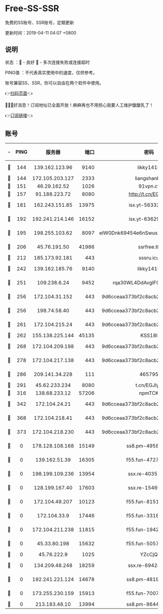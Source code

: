 # Free-SS-SSR

免费的SS账号、SSR账号，定期更新

更新时间：2019-04-11 04:07 +0800

## 说明

状态     ：🙂 - 良好 🙁 - 多次连接失败或连接超时

PING值   ：不代表真实使用中的速度，仅供参考。

账号兼容SS、SSR，你可以自由在两个软件中使用。

👉[扫码页面](https://liesauer.github.io/Free-SS-SSR/)👈

🎉🎉🎉好消息！订阅地址已全面开放！麻麻再也不用担心我要人工维护酸酸乳了！

👉[订阅链接](https://www.liesauer.net/yogurt/subscribe?ACCESS_TOKEN=DAYxR3mMaZAsaqUb)👈

## 账号

|-|PING|服务器|端口|密码|加密方式|区域|
|:----:|:----:|:-----:|-----:|:----:|:----:|:----:|
|🙂|144|139.162.123.96|9140|likky1415|aes-256-cfb|JP|
|🙂|144|172.105.203.127|2333|liangshanbo|chacha20|JP|
|🙂|151|46.29.162.52|1026|91vpn.cf|rc4-md5|RU|
|🙂|157|91.188.223.72|8080|http://t.cn/EGJIyrl|rc4-md5|RU|
|🙂|181|162.243.151.85|13975|isx.yt-56332103|aes-256-cfb|US|
|🙂|192|192.241.214.146|16152|isx.yt-63629837|aes-256-cfb|US|
|🙂|195|198.255.103.62|8097|eIW0Dnk69454e6nSwuspv9DmS201tQ0D|aes-256-cfb|US|
|🙂|206|45.76.191.50|41986|ssrfree.tk|aes-256-cfb|SG|
|🙂|212|185.173.92.181|443|sssru.icu|rc4-md5|RU|
|🙂|242|139.162.185.76|9140|likky1415|aes-256-cfb|DE|
|🙂|251|109.238.6.24|9452|rqa30WL4DdAvgIFG6Fs3znzTa|aes-256-cfb|FR|
|🙂|256|172.104.31.152|443|9d6cceaa373bf2c8acb22e60b6a58be6|aes-256-cfb|US|
|🙂|256|198.74.58.40|443|9d6cceaa373bf2c8acb22e60b6a58be6|aes-256-cfb|US|
|🙂|261|172.104.215.24|443|9d6cceaa373bf2c8acb22e60b6a58be6|aes-256-cfb|US|
|🙂|262|155.138.225.144|45135|KSS18l|rc4-md5|US|
|🙂|268|172.104.209.198|443|9d6cceaa373bf2c8acb22e60b6a58be6|aes-256-cfb|US|
|🙂|278|172.104.217.138|443|9d6cceaa373bf2c8acb22e60b6a58be6|aes-256-cfb|US|
|🙂|286|209.141.34.228|111|465795|aes-256-cfb|US|
|🙂|291|45.62.233.234|8080|t.cn/EGJIyrl|rc4-md5|CA|
|🙂|316|138.68.233.12|57206|npmTCK|rc4-md5|US|
|🙂|342|172.104.24.21|443|9d6cceaa373bf2c8acb22e60b6a58be6|aes-256-cfb|US|
|🙂|368|172.104.218.41|443|9d6cceaa373bf2c8acb22e60b6a58be6|aes-256-cfb|US|
|🙂|373|172.104.218.230|443|9d6cceaa373bf2c8acb22e60b6a58be6|aes-256-cfb|US|
|🙁|0|178.128.108.168|15149|ss8.pm-49584680|aes-256-cfb|SG|
|🙁|0|139.162.51.39|16305|f55.fun-47276743|aes-256-cfb|SG|
|🙁|0|198.199.109.236|13954|ssx.re-40357683|aes-256-cfb|US|
|🙁|0|128.199.167.40|17603|ssx.re-15469058|aes-256-cfb|SG|
|🙁|0|172.104.49.207|10123|f55.fun-81514495|aes-256-cfb|SG|
|🙁|0|172.104.33.9|17446|f55.fun-33182550|aes-256-cfb|SG|
|🙁|0|172.104.211.238|11815|f55.fun-19426355|aes-256-cfb|US|
|🙁|0|45.33.80.198|15632|f55.fun-50578586|aes-256-cfb|US|
|🙁|0|45.76.222.9|1025|YZcCjQ|rc4-md5|JP|
|🙁|0|134.209.48.248|18259|ssx.re-69424971|aes-256-cfb|US|
|🙁|0|192.241.221.124|14678|ss8.pm-48196423|aes-256-cfb|US|
|🙁|0|173.255.230.159|15913|f55.fun-70074599|aes-256-cfb|US|
|🙁|0|213.183.48.10|13994|ss8.pm-86447705|rc4-md5|RU|

